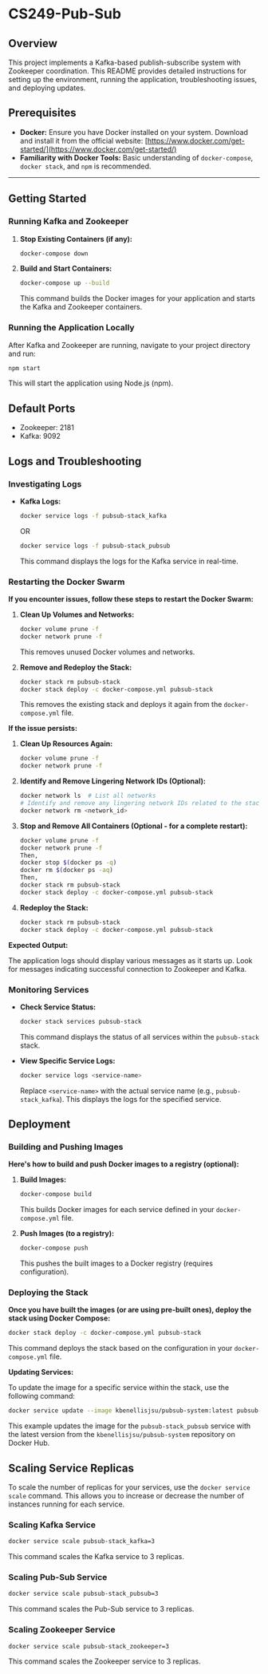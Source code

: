 # CS249-Pub-Sub

## Overview

This project implements a Kafka-based publish-subscribe system with Zookeeper coordination. This README provides detailed instructions for setting up the environment, running the application, troubleshooting issues, and deploying updates.

## Prerequisites

- **Docker:** Ensure you have Docker installed on your system. Download and install it from the official website: [https://www.docker.com/get-started/](https://www.docker.com/get-started/)
- **Familiarity with Docker Tools:** Basic understanding of `docker-compose`, `docker stack`, and `npm` is recommended.

---

## Getting Started

### Running Kafka and Zookeeper

1. **Stop Existing Containers (if any):**

   ```bash
   docker-compose down
   ```

2. **Build and Start Containers:**
   ```bash
   docker-compose up --build
   ```
   This command builds the Docker images for your application and starts the Kafka and Zookeeper containers.

### Running the Application Locally

After Kafka and Zookeeper are running, navigate to your project directory and run:

```bash
npm start
```

This will start the application using Node.js (npm).

## Default Ports

- Zookeeper: 2181
- Kafka: 9092

## Logs and Troubleshooting

### Investigating Logs

- **Kafka Logs:**
  ```bash
  docker service logs -f pubsub-stack_kafka
  ```
  OR
  ```bash
  docker service logs -f pubsub-stack_pubsub
  ```
  This command displays the logs for the Kafka service in real-time.

### Restarting the Docker Swarm

**If you encounter issues, follow these steps to restart the Docker Swarm:**

1. **Clean Up Volumes and Networks:**

   ```bash
   docker volume prune -f
   docker network prune -f
   ```

   This removes unused Docker volumes and networks.

2. **Remove and Redeploy the Stack:**
   ```bash
   docker stack rm pubsub-stack
   docker stack deploy -c docker-compose.yml pubsub-stack
   ```
   This removes the existing stack and deploys it again from the `docker-compose.yml` file.

**If the issue persists:**

1. **Clean Up Resources Again:**

   ```bash
   docker volume prune -f
   docker network prune -f
   ```

2. **Identify and Remove Lingering Network IDs (Optional):**

   ```bash
   docker network ls  # List all networks
   # Identify and remove any lingering network IDs related to the stack
   docker network rm <network_id>
   ```

3. **Stop and Remove All Containers (Optional - for a complete restart):**

   ```bash
   docker volume prune -f
   docker network prune -f
   Then,
   docker stop $(docker ps -q)
   docker rm $(docker ps -aq)
   Then,
   docker stack rm pubsub-stack
   docker stack deploy -c docker-compose.yml pubsub-stack
   ```

4. **Redeploy the Stack:**
   ```bash
   docker stack rm pubsub-stack
   docker stack deploy -c docker-compose.yml pubsub-stack
   ```

**Expected Output:**

The application logs should display various messages as it starts up. Look for messages indicating successful connection to Zookeeper and Kafka.

### Monitoring Services

- **Check Service Status:**

  ```bash
  docker stack services pubsub-stack
  ```

  This command displays the status of all services within the `pubsub-stack` stack.

- **View Specific Service Logs:**
  ```bash
  docker service logs <service-name>
  ```
  Replace `<service-name>` with the actual service name (e.g., `pubsub-stack_kafka`). This displays the logs for the specified service.

## Deployment

### Building and Pushing Images

**Here's how to build and push Docker images to a registry (optional):**

1. **Build Images:**

   ```bash
   docker-compose build
   ```

   This builds Docker images for each service defined in your `docker-compose.yml` file.

2. **Push Images (to a registry):**
   ```bash
   docker-compose push
   ```
   This pushes the built images to a Docker registry (requires configuration).

### Deploying the Stack

**Once you have built the images (or are using pre-built ones), deploy the stack using Docker Compose:**

```bash
docker stack deploy -c docker-compose.yml pubsub-stack
```

This command deploys the stack based on the configuration in your `docker-compose.yml` file.

**Updating Services:**

To update the image for a specific service within the stack, use the following command:

```bash
docker service update --image kbenellisjsu/pubsub-system:latest pubsub-stack_pubsub
```

This example updates the image for the `pubsub-stack_pubsub` service with the latest version from the `kbenellisjsu/pubsub-system` repository on Docker Hub.

## Scaling Service Replicas

To scale the number of replicas for your services, use the `docker service scale` command. This allows you to increase or decrease the number of instances running for each service.

### Scaling Kafka Service

```bash
docker service scale pubsub-stack_kafka=3
```

This command scales the Kafka service to 3 replicas.

### Scaling Pub-Sub Service

```bash
docker service scale pubsub-stack_pubsub=3
```

This command scales the Pub-Sub service to 3 replicas.

### Scaling Zookeeper Service

```bash
docker service scale pubsub-stack_zookeeper=3
```

This command scales the Zookeeper service to 3 replicas.
